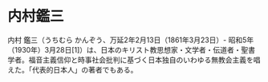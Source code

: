 # 内村鑑三

内村 鑑三（うちむら かんぞう、万延2年2月13日（1861年3月23日）- 昭和5年（1930年）3月28日[1]）は、日本のキリスト教思想家・文学者・伝道者・聖書学者。福音主義信仰と時事社会批判に基づく日本独自のいわゆる無教会主義を唱えた。「代表的日本人」の著者でもある。